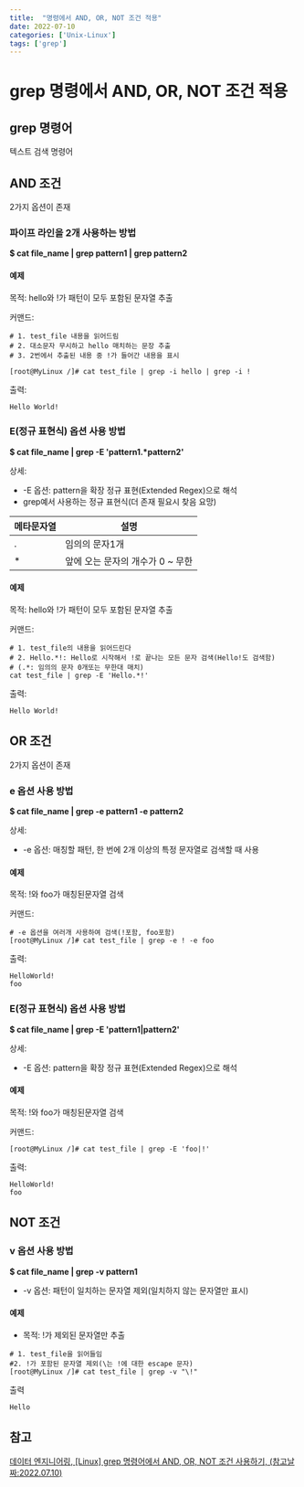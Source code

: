 ```yaml
---
title:  "명령에서 AND, OR, NOT 조건 적용"
date: 2022-07-10
categories: ['Unix-Linux']
tags: ['grep']
---
```


# grep 명령에서 AND, OR, NOT 조건 적용

## grep 명령어
텍스트 검색 명령어

## AND 조건
2가지 옵션이 존재

### 파이프 라인을 2개 사용하는 방법
**$ cat file_name | grep pattern1 | grep pattern2**

#### 예제
목적: hello와 !가 패턴이 모두 포함된 문자열 추출

커맨드:    
```
# 1. test_file 내용을 읽어드림
# 2. 대소문자 무시하고 hello 매치하는 문장 추출
# 3. 2번에서 추출된 내용 중 !가 들어간 내용을 표시

[root@MyLinux /]# cat test_file | grep -i hello | grep -i !
```
출력:
```
Hello World!
```

### E(정규 표현식) 옵션 사용 방법
**$ cat file_name | grep -E 'pattern1.\*pattern2'**

상세:
* -E 옵션: pattern을 확장 정규 표현(Extended Regex)으로 해석
* grep예서 사용하는 정규 표현식(더 존재 필요시 찾음 요망)

|메타문자열|설명|
|-----|--|
|.|임의의 문자1개|
|*|앞에 오는 문자의 개수가 0 ~ 무한

#### 예제
목적: hello와 !가 패턴이 모두 포함된 문자열 추출

커맨드:
```
# 1. test_file의 내용을 읽어드린다
# 2. Hello.*!: Hello로 시작해서 !로 끝나는 모든 문자 검색(Hello!도 검색함)
# (.*: 임의의 문자 0개또는 무한대 매치)
cat test_file | grep -E 'Hello.*!'
```
출력:
```
Hello World!
```

## OR 조건
2가지 옵션이 존재
### e 옵션 사용 방법
**$ cat file_name | grep -e pattern1 -e pattern2**

상세:
* -e 옵션: 매칭할 패턴, 한 번에 2개 이상의 특정 문자열로 검색할 때 사용

#### 예제
목적: !와 foo가 매칭된문자열 검색

커맨드:
```
# -e 옵션을 여러개 사용하여 검색(!포함, foo포함)
[root@MyLinux /]# cat test_file | grep -e ! -e foo
```
출력:
```
HelloWorld!
foo
```
### E(정규 표현식) 옵션 사용 방법
**$ cat file_name | grep -E 'pattern1|pattern2'**

상세: 
* -E 옵션: pattern을 확장 정규 표현(Extended Regex)으로 해석

#### 예제
목적: !와 foo가 매칭된문자열 검색

커맨드:
```
[root@MyLinux /]# cat test_file | grep -E 'foo|!'
```
출력:
```
HelloWorld!
foo
```

## NOT 조건
### v 옵션 사용 방법
**$ cat file_name | grep -v pattern1**

* -v 옵션: 패턴이 일치하는 문자열 제외(일치하지 않는 문자열만 표시)

#### 예제
* 목적: !가 제외된 문자열만 추출

```
# 1. test_file을 읽어들임
#2. !가 포함된 문자열 제외(\는 !에 대한 escape 문자)
[root@MyLinux /]# cat test_file | grep -v "\!"
```
출력
```
Hello
```
## 참고
[데이터 엔지니어링, [Linux] grep 명령어에서 AND, OR, NOT 조건 사용하기, (참고날짜:2022.07.10)](https://hbase.tistory.com/22)